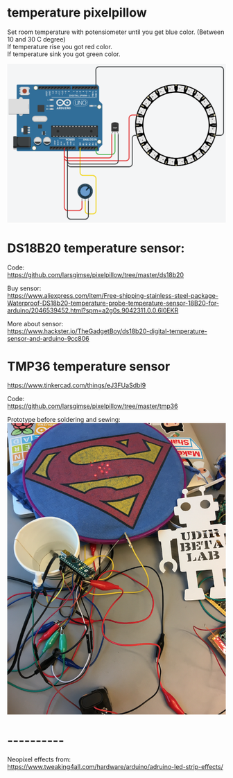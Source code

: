 # temperature pixelpillow

Set room temperature with potensiometer until you get blue color. (Between 10 and 30 C degree)<br>
If temperature rise you got red color.<br>
If temperature sink you got green color.<br>

<img src="https://github.com/larsgimse/pixelpillow/blob/master/temperatur_pillow.png">


# DS18B20 temperature sensor:<br>
Code: <br>
https://github.com/larsgimse/pixelpillow/tree/master/ds18b20

Buy sensor:<br>
https://www.aliexpress.com/item/Free-shipping-stainless-steel-package-Waterproof-DS18b20-temperature-probe-temperature-sensor-18B20-for-arduino/2046539452.html?spm=a2g0s.9042311.0.0.6l0EKR

More about sensor:<br>
https://www.hackster.io/TheGadgetBoy/ds18b20-digital-temperature-sensor-and-arduino-9cc806


# TMP36 temperature sensor
https://www.tinkercad.com/things/eJ3FUaSdbI9 

Code: <br>
https://github.com/larsgimse/pixelpillow/tree/master/tmp36

Prototype before soldering and sewing:<br>
<img src="https://github.com/larsgimse/pixelpillow/blob/master/proto_pillow.png">

# ----------
Neopixel effects from:<br>
https://www.tweaking4all.com/hardware/arduino/adruino-led-strip-effects/
